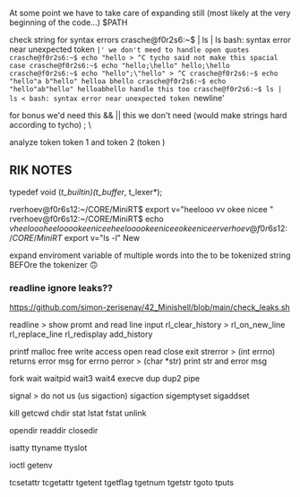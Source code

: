 At some point we have to take care of expanding still (most likely at the very beginning of the code...)
	$PATH

check string for syntax errors
	crasche@f0r2s6:~$ | ls | ls
	bash: syntax error near unexpected token `|'
we don't meed to handle open quotes
	crasche@f0r2s6:~$ echo "hello
	> ^C
tycho said not make this spacial case
	crasche@f0r2s6:~$ echo "hello;\hello"
	hello;\hello
	crasche@f0r2s6:~$ echo "hello";\"hello"
	> ^C
	crasche@f0r2s6:~$ echo "hello"a b"hello"
	helloa bhello
	crasche@f0r2s6:~$ echo "hello"ab"hello"
	helloabhello
handle this too
	crasche@f0r2s6:~$ ls | ls <
	bash: syntax error near unexpected token `newline'

for bonus we'd need this
	&& ||
this we don't need (would make strings hard according to tycho)
	; \



analyze token
	token 1 and token 2 (token )



## RIK NOTES
typedef void    (*t_builtin)(t_buffer*, t_lexer*);


rverhoev@f0r6s12:~/CORE/MiniRT$ export v="heelooo  $v$v okee nicee "
rverhoev@f0r6s12:~/CORE/MiniRT$ echo $v
heelooo heelooo okee nicee heelooo okee nicee okee nicee
rverhoev@f0r6s12:~/CORE/MiniRT$ export v="ls -l"
New



expand enviroment variable of multiple words into the to be tokenized string BEFOre the tokenizer :upside_down_face:




### readline ignore leaks??
https://github.com/simon-zerisenay/42_Minishell/blob/main/check_leaks.sh

readline			>	show promt and read line input
rl_clear_history	>
rl_on_new_line
rl_replace_line
rl_redisplay
add_history

printf
malloc
free
write
access
open
read
close
exit
strerror			>	(int errno) returns error msg for errno
perror				>	(char *str) print str and error msg

fork
wait
waitpid
wait3
wait4
execve
dup
dup2
pipe

signal				>	do not us (us sigaction)
sigaction
sigemptyset
sigaddset

kill
getcwd
chdir
stat
lstat
fstat
unlink

opendir
readdir
closedir

isatty
ttyname
ttyslot

ioctl
getenv

tcsetattr
tcgetattr
tgetent
tgetflag
tgetnum
tgetstr
tgoto
tputs

